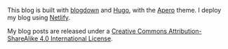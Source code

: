 This blog is built with [blogdown](https://github.com/rstudio/blogdown) and [Hugo](https://gohugo.io/), with the [Apero](https://hugo-apero-docs.netlify.app/) theme. I deploy my blog using [Netlify](https://www.netlify.com/). 

My blog posts are released under a [Creative Commons Attribution-ShareAlike 4.0 International License](http://creativecommons.org/licenses/by-sa/4.0/).
